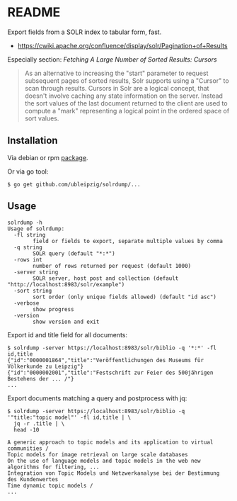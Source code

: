 README
======

Export fields from a SOLR index to tabular form, fast.

* https://cwiki.apache.org/confluence/display/solr/Pagination+of+Results

Especially section: *Fetching A Large Number of Sorted Results: Cursors*

> As an alternative to increasing the "start" parameter to request subsequent
> pages of sorted results, Solr supports using a "Cursor" to scan through
> results.  Cursors in Solr are a logical concept, that doesn't involve
> caching any state information on the server.  Instead the sort values of the
> last document returned to the client are used to compute a "mark"
> representing a logical point in the ordered space of sort values.

Installation
------------

Via debian or rpm [package](https://github.com/ubleipzig/solrdump/releases).

Or via go tool:

```
$ go get github.com/ubleipzig/solrdump/...
```

Usage
-----

```shell
solrdump -h
Usage of solrdump:
  -fl string
        field or fields to export, separate multiple values by comma
  -q string
        SOLR query (default "*:*")
  -rows int
        number of rows returned per request (default 1000)
  -server string
        SOLR server, host post and collection (default "http://localhost:8983/solr/example")
  -sort string
        sort order (only unique fields allowed) (default "id asc")
  -verbose
        show progress
  -version
        show version and exit
```

Export id and title field for all documents:

```shell
$ solrdump -server https://localhost:8983/solr/biblio -q '*:*' -fl id,title
{"id":"0000001864","title":"Veröffentlichungen des Museums für Völkerkunde zu Leipzig"}
{"id":"0000002001","title":"Festschrift zur Feier des 500jährigen Bestehens der ... /"}
...
```

Export documents matching a query and postprocess with jq:

```
$ solrdump -server https://localhost:8983/solr/biblio -q '"title:"topic model"' -fl id,title | \
  jq -r .title | \
  head -10

A generic approach to topic models and its application to virtual communities /
Topic models for image retrieval on large scale databases
On the use of language models and topic models in the web new algorithms for filtering, ...
Integration von Topic Models und Netzwerkanalyse bei der Bestimmung des Kundenwertes
Time dynamic topic models /
...
```

